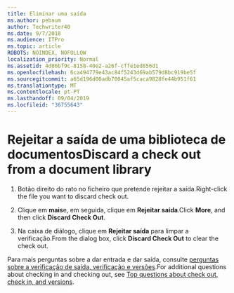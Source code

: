 ```yaml
---
title: Eliminar uma saída
ms.author: pebaum
author: Techwriter40
ms.date: 9/7/2018
ms.audience: ITPro
ms.topic: article
ROBOTS: NOINDEX, NOFOLLOW
localization_priority: Normal
ms.assetid: 4d86bf9c-8158-40e2-a26f-cffe1ed856d1
ms.openlocfilehash: 6ca494779e43ac84f5243d69ab579d8bc919be5f
ms.sourcegitcommit: a65d196d00adb70045af5caca9828fe44b951f61
ms.translationtype: MT
ms.contentlocale: pt-PT
ms.lasthandoff: 09/04/2019
ms.locfileid: "36755643"
---
```

# <a name="discard-a-check-out-from-a-document-library"></a><span data-ttu-id="ec2f3-102">Rejeitar a saída de uma biblioteca de documentos</span><span class="sxs-lookup"><span data-stu-id="ec2f3-102">Discard a check out from a document library</span></span>

1. <span data-ttu-id="ec2f3-103">Botão direito do rato no ficheiro que pretende rejeitar a saída.</span><span class="sxs-lookup"><span data-stu-id="ec2f3-103">Right-click the file you want to discard check out.</span></span>
    
2. <span data-ttu-id="ec2f3-104">Clique em **mais**e, em seguida, clique em **Rejeitar saída**.</span><span class="sxs-lookup"><span data-stu-id="ec2f3-104">Click **More**, and then click **Discard Check Out**.</span></span> 
    
3. <span data-ttu-id="ec2f3-105">Na caixa de diálogo, clique em **Rejeitar saída** para limpar a verificação.</span><span class="sxs-lookup"><span data-stu-id="ec2f3-105">From the dialog box, click **Discard Check Out** to clear the check out.</span></span> 
    
<span data-ttu-id="ec2f3-106">Para mais perguntas sobre a dar entrada e dar saída, consulte [perguntas sobre a verificação de saída, verificação e versões](https://go.microsoft.com/fwlink/?linkid=2018786).</span><span class="sxs-lookup"><span data-stu-id="ec2f3-106">For additional questions about checking in and checking out, see [Top questions about check out, check in, and versions](https://go.microsoft.com/fwlink/?linkid=2018786).</span></span>
  

